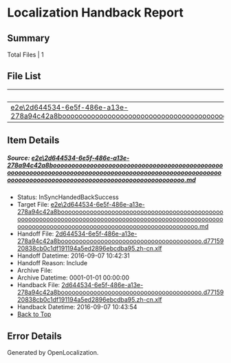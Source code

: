 # <a name='report-top'></a> Localization Handback Report

## Summary
 Total Files | 1

## File List
 Source File | Status | Details 
 ----------- | ------ | ------- 
 [e2e\2d644534-6e5f-486e-a13e-278a94c42a8boooooooooooooooooooooooooooooooooooooooooooooooooooooooooooooooooooooooooooooooooooooooooooooooooooooooooooooooooooooooooooooooooooooooooooooooooooooooo.md](https://github.com/OpenLocalizationTestOrg/ol-test0/blob/c17c59b2f695caa19bf8474e1fda63270ceda496/e2e/2d644534-6e5f-486e-a13e-278a94c42a8boooooooooooooooooooooooooooooooooooooooooooooooooooooooooooooooooooooooooooooooooooooooooooooooooooooooooooooooooooooooooooooooooooooooooooooooooooooooo.md) | InSyncHandedBackSuccess | [Details](#c2ba69f8b2afb18a018cb07395fbb3a79f814d542)

## Item Details
##### <a name='c2ba69f8b2afb18a018cb07395fbb3a79f814d542'></a> Source: [e2e\2d644534-6e5f-486e-a13e-278a94c42a8boooooooooooooooooooooooooooooooooooooooooooooooooooooooooooooooooooooooooooooooooooooooooooooooooooooooooooooooooooooooooooooooooooooooooooooooooooooooo.md](https://github.com/OpenLocalizationTestOrg/ol-test0/blob/c17c59b2f695caa19bf8474e1fda63270ceda496/e2e/2d644534-6e5f-486e-a13e-278a94c42a8boooooooooooooooooooooooooooooooooooooooooooooooooooooooooooooooooooooooooooooooooooooooooooooooooooooooooooooooooooooooooooooooooooooooooooooooooooooooo.md)
* Status: InSyncHandedBackSuccess
* Target File: [e2e\2d644534-6e5f-486e-a13e-278a94c42a8boooooooooooooooooooooooooooooooooooooooooooooooooooooooooooooooooooooooooooooooooooooooooooooooooooooooooooooooooooooooooooooooooooooooooooooooooooooooo.md](https://github.com/OpenLocalizationTestOrg/ol-test0-zhcn/blob/218d1ce13d2e736fd18e06f0fb30022c9696fa86/e2e/2d644534-6e5f-486e-a13e-278a94c42a8boooooooooooooooooooooooooooooooooooooooooooooooooooooooooooooooooooooooooooooooooooooooooooooooooooooooooooooooooooooooooooooooooooooooooooooooooooooooo.md)
* Handoff File: [2d644534-6e5f-486e-a13e-278a94c42a8booooooooooooooooooooooooooooooooooooooo.d7715920838cb0c1df191194a5ed2896ebcdba95.zh-cn.xlf](https://github.com/OpenLocalizationTestOrg/ol-test0-handoff/blob/a52db0b67ce20ad81a9201a080c4462e6367257a/ol-handoff/OpenLocalizationTestOrg/ol-test0-zhcn/yuwzho/ht/2d644534-6e5f-486e-a13e-278a94c42a8booooooooooooooooooooooooooooooooooooooo.d7715920838cb0c1df191194a5ed2896ebcdba95.zh-cn.xlf)
* Handoff Datetime: 2016-09-07 10:42:31
* Handoff Reason: Include
* Archive File: 
* Archive Datetime: 0001-01-01 00:00:00
* Handback File: [2d644534-6e5f-486e-a13e-278a94c42a8booooooooooooooooooooooooooooooooooooooo.d7715920838cb0c1df191194a5ed2896ebcdba95.zh-cn.xlf](https://github.com/OpenLocalizationTestOrg/ol-test0-handback/blob/9b67bce270a299012f1f27c70f7c9fc26de4b877/ol-handback/OpenLocalizationTestOrg/ol-test0-zhcn/yuwzho/ht/2d644534-6e5f-486e-a13e-278a94c42a8booooooooooooooooooooooooooooooooooooooo.d7715920838cb0c1df191194a5ed2896ebcdba95.zh-cn.xlf)
* Handback Datetime: 2016-09-07 10:43:54
* [Back to Top](#report-top)


## Error Details

Generated by OpenLocalization.

